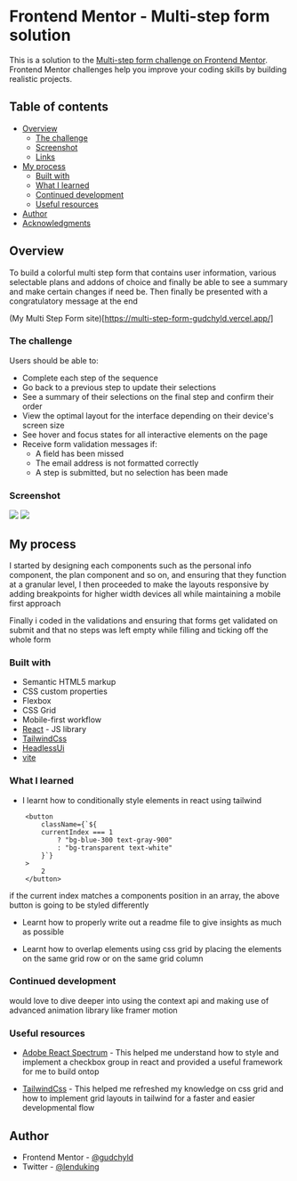# Frontend Mentor - Multi-step form solution

This is a solution to the [Multi-step form challenge on Frontend Mentor](https://www.frontendmentor.io/challenges/multistep-form-YVAnSdqQBJ). Frontend Mentor challenges help you improve your coding skills by building realistic projects.

## Table of contents

- [Overview](#overview)
  - [The challenge](#the-challenge)
  - [Screenshot](#screenshot)
  - [Links](#links)
- [My process](#my-process)
  - [Built with](#built-with)
  - [What I learned](#what-i-learned)
  - [Continued development](#continued-development)
  - [Useful resources](#useful-resources)
- [Author](#author)
- [Acknowledgments](#acknowledgments)

## Overview

To build a colorful multi step form that contains user information, various selectable plans and addons of choice and finally be able to see a summary and make certain changes if need be.
Then finally be presented with a congratulatory message at the end

(My Multi Step Form site)[https://multi-step-form-gudchyld.vercel.app/]

### The challenge

Users should be able to:

- Complete each step of the sequence
- Go back to a previous step to update their selections
- See a summary of their selections on the final step and confirm their order
- View the optimal layout for the interface depending on their device's screen size
- See hover and focus states for all interactive elements on the page
- Receive form validation messages if:
  - A field has been missed
  - The email address is not formatted correctly
  - A step is submitted, but no selection has been made

### Screenshot

![](../multi-step-form/screenshots/desktop%20view.png)
![](../multi-step-form/screenshots/mobile%20view.png)

## My process

I started by designing each components such as the personal info component, the plan component and so on, and ensuring that they function at a granular level,
I then proceeded to make the layouts responsive by adding breakpoints for higher width devices all while maintaining a mobile first approach

Finally i coded in the validations and ensuring that forms get validated on submit
and that no steps was left empty while filling and ticking off the whole form

### Built with

- Semantic HTML5 markup
- CSS custom properties
- Flexbox
- CSS Grid
- Mobile-first workflow
- [React](https://reactjs.org/) - JS library
- [TailwindCss](https://tailwindcss.com/)
- [HeadlessUi](https://headlessui.com/)
- [vite](https://vitejs.dev/)

### What I learned

- I learnt how to conditionally style elements in react using tailwind

```
    <button
        className={`${
        currentIndex === 1
            ? "bg-blue-300 text-gray-900"
            : "bg-transparent text-white"
        }`}
    >
        2
    </button>
```

if the current index matches a components position in an array, the above button is going to be
styled differently

- Learnt how to properly write out a readme file to give insights as much as possible

- Learnt how to overlap elements using css grid by placing the elements on the same grid row
  or on the same grid column

### Continued development

would love to dive deeper into using the context api and making use of advanced animation library
like framer motion

### Useful resources

- [Adobe React Spectrum](https://react-spectrum.adobe.com/react-spectrum/CheckboxGroup.html) -
  This helped me understand how to style and implement a checkbox group in react and provided a
  useful framework for me to build ontop

- [TailwindCss](https://tailwindcss.com/docs/grid-template-rows) -
  This helped me refreshed my knowledge on css grid and how to implement grid layouts in tailwind for a faster and easier developmental flow

## Author

- Frontend Mentor - [@gudchyld](https://www.frontendmentor.io/profile/gudchyld)
- Twitter - [@lenduking](https://www.twitter.com/lenduking)
